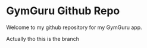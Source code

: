 # GymGuru Github Repo

Welcome to my github repository for my GymGuru app. 

Actually tho this is the branch